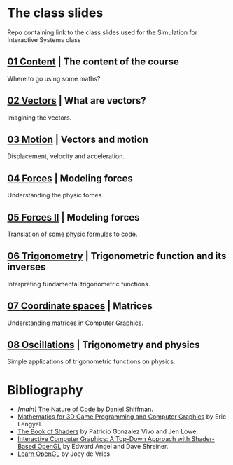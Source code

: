 # The class slides
Repo containing link to the class slides used for the Simulation for Interactive Systems class

## [01 Content](https://docs.google.com/presentation/d/1PU1nYde0MocRv9YJA0mmgU1nzaG8VgbcXdq9IIF2Dps/edit?usp=sharing) | The content of the course
Where to go using some maths?

## [02 Vectors](https://docs.google.com/presentation/d/1QkleFdLxrlp3dNulzI-Y25NPSNkFV8w_nA7er4sOdgE/edit?usp=sharing) | What are vectors?
Imagining the vectors.

## [03 Motion](https://docs.google.com/presentation/d/13o5VbYzaXcobQaFyT7Jf_a1iLYhMAr00ukDQDtB1tHk/edit?usp=sharing) | Vectors and motion
Displacement, velocity and acceleration.

## [04 Forces](https://docs.google.com/presentation/d/1udi91liHzTIb1Bp5-CrIgOT01TS8LoSFzGoUoXGY7hA/edit?usp=sharing) | Modeling forces
Understanding the physic forces.

## [05 Forces II](https://docs.google.com/presentation/d/1S5nSitlnqybfcy-r0mC23KcSgcQsKdVhYb0MHbKoByE/edit?usp=sharing) | Modeling forces
Translation of some physic formulas to code.

## [06 Trigonometry](https://docs.google.com/presentation/d/1N6GbEFxrRUF29AV8TD8xFM3v45NwsFCS0Bm0qK2hcIA/edit?usp=sharing) | Trigonometric function and its inverses
Interpreting fundamental trigonometric functions.

## [07 Coordinate spaces](https://docs.google.com/presentation/d/1Aj4Ie8aZsQ8soANojvOyDojBwPMjq62tdmEmQtI3x6U/edit?usp=sharing) | Matrices
Understanding matrices in Computer Graphics.

## [08 Oscillations](https://docs.google.com/presentation/d/16Sgh8HSquapxiFw2IlvOIfDuvcYPoxr-p0Pmr9Zyo10/edit?usp=sharing) | Trigonometry and physics
Simple applications of trigonometric functions on physics.


# Bibliography
- *[main]* [The Nature of Code](https://natureofcode.com/book/) by Daniel Shiffman.
- [Mathematics for 3D Game Programming and Computer Graphics](https://www.amazon.com/Mathematics-Programming-Computer-Graphics-Third/dp/1435458869) by Eric Lengyel.
- [The Book of Shaders](https://thebookofshaders.com/) by Patricio Gonzalez Vivo and Jen Lowe.
- [Interactive Computer Graphics: A Top-Down Approach with Shader-Based OpenGL](https://www.amazon.com/Interactive-Computer-Graphics-Top-Down-Shader-Based/dp/0132545233) by Edward Angel and Dave Shreiner.
- [Learn OpenGL](https://learnopengl.com/) by Joey de Vries



